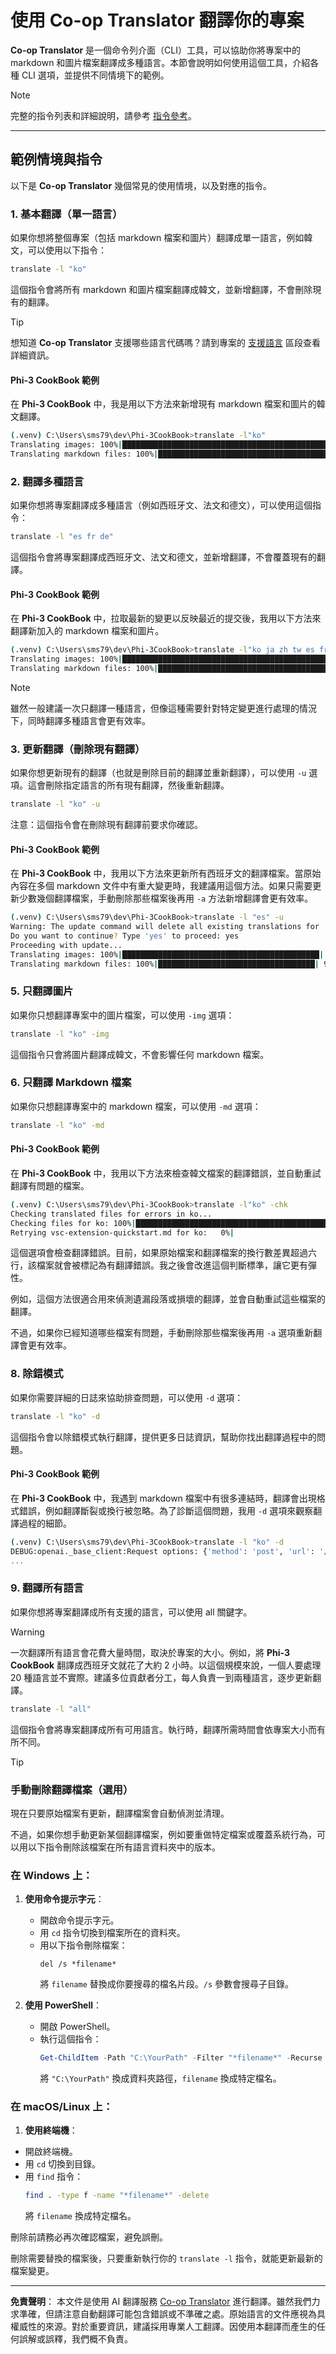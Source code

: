 <!--
CO_OP_TRANSLATOR_METADATA:
{
  "original_hash": "20943a46b11c6d74814f41a817a6db4c",
  "translation_date": "2025-10-15T02:30:16+00:00",
  "source_file": "getting_started/command-line-guide/translator-your-project.md",
  "language_code": "mo"
}
-->
# 使用 Co-op Translator 翻譯你的專案

**Co-op Translator** 是一個命令列介面（CLI）工具，可以協助你將專案中的 markdown 和圖片檔案翻譯成多種語言。本節會說明如何使用這個工具，介紹各種 CLI 選項，並提供不同情境下的範例。

> [!NOTE]
> 完整的指令列表和詳細說明，請參考 [指令參考](./command-reference.md)。

---

## 範例情境與指令

以下是 **Co-op Translator** 幾個常見的使用情境，以及對應的指令。

### 1. 基本翻譯（單一語言）

如果你想將整個專案（包括 markdown 檔案和圖片）翻譯成單一語言，例如韓文，可以使用以下指令：

```bash
translate -l "ko"
```

這個指令會將所有 markdown 和圖片檔案翻譯成韓文，並新增翻譯，不會刪除現有的翻譯。

> [!TIP]
>
> 想知道 **Co-op Translator** 支援哪些語言代碼嗎？請到專案的 [支援語言](https://github.com/Azure/co-op-translator#supported-languages) 區段查看詳細資訊。

#### Phi-3 CookBook 範例

在 **Phi-3 CookBook** 中，我是用以下方法來新增現有 markdown 檔案和圖片的韓文翻譯。

```bash
(.venv) C:\Users\sms79\dev\Phi-3CookBook>translate -l"ko"
Translating images: 100%|███████████████████████████████████████████████████| 276/276 [1:09:56<00:00, 15.37s/it]
Translating markdown files: 100%|████████████████████████████████████████████████| 153/153 [1:43:07<00:00, 241.31s/it]
```

### 2. 翻譯多種語言

如果你想將專案翻譯成多種語言（例如西班牙文、法文和德文），可以使用這個指令：

```bash
translate -l "es fr de"
```

這個指令會將專案翻譯成西班牙文、法文和德文，並新增翻譯，不會覆蓋現有的翻譯。

#### Phi-3 CookBook 範例

在 **Phi-3 CookBook** 中，拉取最新的變更以反映最近的提交後，我用以下方法來翻譯新加入的 markdown 檔案和圖片。

```bash
(.venv) C:\Users\sms79\dev\Phi-3CookBook>translate -l"ko ja zh tw es fr" -a
Translating images: 100%|███████████████████████████████████████████████████| 273/273 [1:09:56<00:00, 15.37s/it]
Translating markdown files: 100%|████████████████████████████████████████████████| 6/6 [24:07<00:00, 241.31s/it]
```

> [!NOTE]
> 雖然一般建議一次只翻譯一種語言，但像這種需要針對特定變更進行處理的情況下，同時翻譯多種語言會更有效率。

### 3. 更新翻譯（刪除現有翻譯）

如果你想更新現有的翻譯（也就是刪除目前的翻譯並重新翻譯），可以使用 `-u` 選項。這會刪除指定語言的所有現有翻譯，然後重新翻譯。

```bash
translate -l "ko" -u
```

注意：這個指令會在刪除現有翻譯前要求你確認。

#### Phi-3 CookBook 範例

在 **Phi-3 CookBook** 中，我用以下方法來更新所有西班牙文的翻譯檔案。當原始內容在多個 markdown 文件中有重大變更時，我建議用這個方法。如果只需要更新少數幾個翻譯檔案，手動刪除那些檔案後再用 `-a` 方法新增翻譯會更有效率。

```bash
(.venv) C:\Users\sms79\dev\Phi-3CookBook>translate -l "es" -u
Warning: The update command will delete all existing translations for 'es' and re-translate everything.
Do you want to continue? Type 'yes' to proceed: yes
Proceeding with update...
Translating images: 100%|████████████████████████████████████████████| 150/150 [43:46<00:00, 15.55s/it]
Translating markdown files: 100%|███████████████████████████████████| 95/95 [1:40:27<00:00, 125.62s/it]
```

### 5. 只翻譯圖片

如果你只想翻譯專案中的圖片檔案，可以使用 `-img` 選項：

```bash
translate -l "ko" -img
```

這個指令只會將圖片翻譯成韓文，不會影響任何 markdown 檔案。

### 6. 只翻譯 Markdown 檔案

如果你只想翻譯專案中的 markdown 檔案，可以使用 `-md` 選項：

```bash
translate -l "ko" -md
```

#### Phi-3 CookBook 範例

在 **Phi-3 CookBook** 中，我用以下方法來檢查韓文檔案的翻譯錯誤，並自動重試翻譯有問題的檔案。

```bash
(.venv) C:\Users\sms79\dev\Phi-3CookBook>translate -l"ko" -chk 
Checking translated files for errors in ko...
Checking files for ko: 100%|██████████████████████████████████████████████████| 95/95 [00:01<00:00, 65.47file/s]
Retrying vsc-extension-quickstart.md for ko:   0%|                                     | 0/17 [00:00<?, ?file/s] 
```

這個選項會檢查翻譯錯誤。目前，如果原始檔案和翻譯檔案的換行數差異超過六行，該檔案就會被標記為有翻譯錯誤。我之後會改進這個判斷標準，讓它更有彈性。

例如，這個方法很適合用來偵測遺漏段落或損壞的翻譯，並會自動重試這些檔案的翻譯。

不過，如果你已經知道哪些檔案有問題，手動刪除那些檔案後再用 `-a` 選項重新翻譯會更有效率。

### 8. 除錯模式

如果你需要詳細的日誌來協助排查問題，可以使用 `-d` 選項：

```bash
translate -l "ko" -d
```

這個指令會以除錯模式執行翻譯，提供更多日誌資訊，幫助你找出翻譯過程中的問題。

#### Phi-3 CookBook 範例

在 **Phi-3 CookBook** 中，我遇到 markdown 檔案中有很多連結時，翻譯會出現格式錯誤，例如翻譯斷裂或換行被忽略。為了診斷這個問題，我用 `-d` 選項來觀察翻譯過程的細節。

```bash
(.venv) C:\Users\sms79\dev\Phi-3CookBook>translate -l "ko" -d
DEBUG:openai._base_client:Request options: {'method': 'post', 'url': '/chat/completions', 'headers': {'api-key': 'af04e0bea45747d8a7b8c131c1971044'}, 'files': None, 'json_data': {'messages': [{'role': 'user', 'content': "Translate the following text to ko. NEVER ADD ANY EXTRA CONTENT OUTSIDE THE TRANSLATION. TRANSLATE ONLY WHAT IS GIVEN TO YOU.. MAINTAIN MARKDOWN FORMAT\n\n# Phi-3 Cookbook: Hands-On Examples with Microsoft's Phi-3 Models [![Open and use the samples in GitHub Codespaces](https://github.com/codespaces/badge.svg)](https://codespaces.new/microsoft/phi-3cookbook) [![Open in Dev Containers](https://img.shields.io/static/v1?style=for-the-badge&label=Dev%
...
```

### 9. 翻譯所有語言

如果你想將專案翻譯成所有支援的語言，可以使用 all 關鍵字。

> [!WARNING]
> 一次翻譯所有語言會花費大量時間，取決於專案的大小。例如，將 **Phi-3 CookBook** 翻譯成西班牙文就花了大約 2 小時。以這個規模來說，一個人要處理 20 種語言並不實際。建議多位貢獻者分工，每人負責一到兩種語言，逐步更新翻譯。

```bash
translate -l "all"
```

這個指令會將專案翻譯成所有可用語言。執行時，翻譯所需時間會依專案大小而有所不同。

> [!TIP]
>
> ### 手動刪除翻譯檔案（選用）
> 現在只要原始檔案有更新，翻譯檔案會自動偵測並清理。
>
> 不過，如果你想手動更新某個翻譯檔案，例如要重做特定檔案或覆蓋系統行為，可以用以下指令刪除該檔案在所有語言資料夾中的版本。
>
> ### 在 Windows 上：
> 1. **使用命令提示字元**：
>    - 開啟命令提示字元。
>    - 用 `cd` 指令切換到檔案所在的資料夾。
>    - 用以下指令刪除檔案：
>      ```
>      del /s *filename*
>      ```
>      將 `filename` 替換成你要搜尋的檔名片段。`/s` 參數會搜尋子目錄。
>
> 2. **使用 PowerShell**：
>    - 開啟 PowerShell。
>    - 執行這個指令：
>      ```powershell
>      Get-ChildItem -Path "C:\YourPath" -Filter "*filename*" -Recurse | Remove-Item -Force
>      ```
>      將 `"C:\YourPath"` 換成資料夾路徑，`filename` 換成特定檔名。
>
> ### 在 macOS/Linux 上：
> 1. **使用終端機**：
>   - 開啟終端機。
>   - 用 `cd` 切換到目錄。
>   - 用 `find` 指令：
>     ```bash
>     find . -type f -name "*filename*" -delete
>     ```
>     將 `filename` 換成特定檔名。
>
> 刪除前請務必再次確認檔案，避免誤刪。
>
> 刪除需要替換的檔案後，只要重新執行你的 `translate -l` 指令，就能更新最新的檔案變更。

---

**免責聲明**：
本文件是使用 AI 翻譯服務 [Co-op Translator](https://github.com/Azure/co-op-translator) 進行翻譯。雖然我們力求準確，但請注意自動翻譯可能包含錯誤或不準確之處。原始語言的文件應視為具權威性的來源。對於重要資訊，建議採用專業人工翻譯。因使用本翻譯而產生的任何誤解或誤釋，我們概不負責。